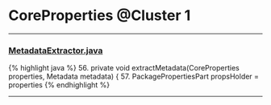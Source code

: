 # CoreProperties @Cluster 1

***

### [MetadataExtractor.java](https://searchcode.com/codesearch/view/111785575/)
{% highlight java %}
56. private void extractMetadata(CoreProperties properties, Metadata metadata) {
57.     PackagePropertiesPart propsHolder = properties
{% endhighlight %}

***

